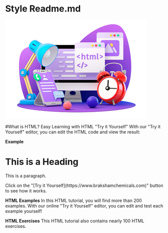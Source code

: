 # Style Readme.md
![This is an image](illustration.png)

#What is HTML?
Easy Learning with HTML "Try it Yourself"
With our "Try it Yourself" editor, you can edit the HTML code and view the result:

**Example**
<!DOCTYPE html>
<html>
<head>
<title>Page Title</title>
</head>
<body>

<h1>This is a Heading</h1>
<p>This is a paragraph.</p>

</body>
</html>
Click on the "[Try it Yourself](https://www.brakshamchemicals.com)" button to see how it works.

**HTML Examples**
In this HTML tutorial, you will find more than 200 examples. With our online "Try it Yourself" editor, you can edit and test each example yourself!


**HTML Exercises**
This HTML tutorial also contains nearly 100 HTML exercises.
